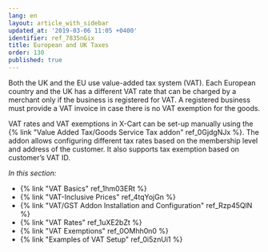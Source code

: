 ```yaml
---
lang: en
layout: article_with_sidebar
updated_at: '2019-03-06 11:05 +0400'
identifier: ref_7835nGix
title: European and UK Taxes
order: 130
published: true
---
```

Both the UK and the EU use value-added tax system (VAT). Each European country and the UK has a different VAT rate that can be charged by a merchant only if the business is registered for VAT. A registered business must provide a VAT invoice in case there is no VAT exemption for the goods.

VAT rates and VAT exemptions in X-Cart can be set-up manually using the {% link "Value Added Tax/Goods Service Tax addon" ref_0GjdgNJx %}. The addon allows configuring different tax rates based on the membership level and address of the customer. It also supports tax exemption based on customer’s VAT ID.

_In this section:_
*  {% link "VAT Basics" ref_1hm03ERt %}
*  {% link "VAT-Inclusive Prices" ref_4tqYojGn %}
*  {% link "VAT/GST Addon Installation and Configuration" ref_Rzp45QlN %}
*  {% link "VAT Rates" ref_1uXE2bZt %}
*  {% link "VAT Exemptions" ref_0OMhh0n0 %}
*  {% link "Examples of VAT Setup" ref_0i5znUi1 %}
